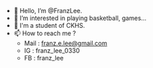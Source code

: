 - 👋 Hello, I’m @FranzLee.
- 👀 I’m interested in playing basketball, games...
- 🏫 I'm a student of CKHS.
- 📫 How to reach me ?
    - Mail : franz.e.lee@gmail.com
    - IG : franz_lee_0330
    - FB : franz_lee

<!---
FranzLee/FranzLee is a ✨ special ✨ repository because its `README.md` (this file) appears on your GitHub profile.
You can click the Preview link to take a look at your changes.
--->
